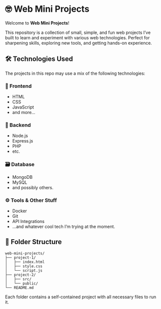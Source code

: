 # 🤓 Web Mini Projects

Welcome to **Web Mini Projects**!

This repository is a collection of small, simple, and fun web projects I’ve built to learn and experiment with various web technologies. Perfect for sharpening skills, exploring new tools, and getting hands-on experience.

## 🛠️ Technologies Used

The projects in this repo may use a mix of the following technologies:

### 🔹 Frontend
- HTML
- CSS
- JavaScript
- and more...

### 🔸 Backend
- Node.js
- Express.js
- PHP
- etc.

### 🗃️ Database
- MongoDB
- MySQL
- and possibly others.

### ⚙️ Tools & Other Stuff
- Docker
- Git
- API Integrations
- ...and whatever cool tech I’m trying at the moment.

## 📁 Folder Structure

```
web-mini-projects/
├── project-1/
│   ├── index.html
│   ├── style.css
│   └── script.js
├── project-2/
│   ├── src/
│   └── public/
└── README.md
```

Each folder contains a self-contained project with all necessary files to run it.
